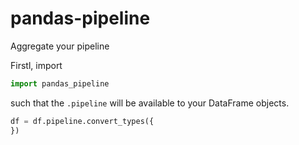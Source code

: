 # pandas-pipeline

Aggregate your pipeline

Firstl, import

```python
import pandas_pipeline
```

such that the `.pipeline` will be available to your DataFrame objects. 

```python
df = df.pipeline.convert_types({
})
```

